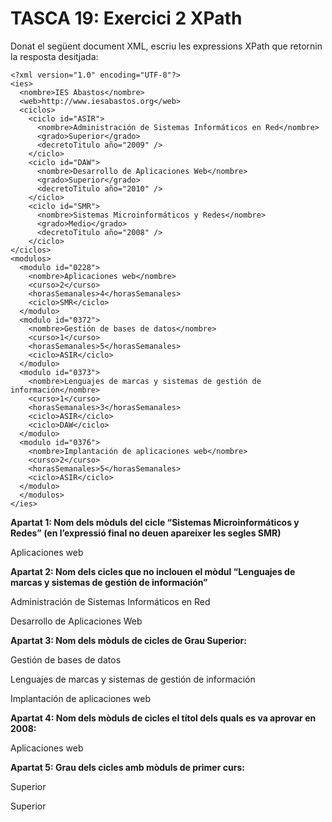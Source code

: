 # TASCA 19: Exercici 2 XPath

Donat el següent document XML, escriu les expressions XPath
que retornin la resposta desitjada:
```
<?xml version="1.0" encoding="UTF-8"?>
<ies>
  <nombre>IES Abastos</nombre>
  <web>http://www.iesabastos.org</web>
  <ciclos>
    <ciclo id="ASIR">
      <nombre>Administración de Sistemas Informáticos en Red</nombre>
      <grado>Superior</grado>
      <decretoTitulo año="2009" />
    </ciclo>
    <ciclo id="DAW">
      <nombre>Desarrollo de Aplicaciones Web</nombre>
      <grado>Superior</grado>
      <decretoTitulo año="2010" />
    </ciclo>
    <ciclo id="SMR">
      <nombre>Sistemas Microinformáticos y Redes</nombre>
      <grado>Medio</grado>
      <decretoTitulo año="2008" />
    </ciclo>
</ciclos>
<modulos>
  <modulo id="0228">
    <nombre>Aplicaciones web</nombre>
    <curso>2</curso>
    <horasSemanales>4</horasSemanales>
    <ciclo>SMR</ciclo>
  </modulo>
  <modulo id="0372">
    <nombre>Gestión de bases de datos</nombre>
    <curso>1</curso>
    <horasSemanales>5</horasSemanales>
    <ciclo>ASIR</ciclo>
  </modulo>
  <modulo id="0373">
    <nombre>Lenguajes de marcas y sistemas de gestión de información</nombre>
    <curso>1</curso>
    <horasSemanales>3</horasSemanales>
    <ciclo>ASIR</ciclo>
    <ciclo>DAW</ciclo>
  </modulo>
  <modulo id="0376">
    <nombre>Implantación de aplicaciones web</nombre>
    <curso>2</curso>
    <horasSemanales>5</horasSemanales>
    <ciclo>ASIR</ciclo>
  </modulo>
  </modulos>
</ies>
```

**Apartat 1: Nom dels mòduls del cicle “Sistemas Microinformáticos y Redes” (en l’expressió final no deuen apareixer les segles SMR)**

Aplicaciones web

**Apartat 2: Nom dels cicles que no inclouen el mòdul “Lenguajes de marcas y sistemas de gestión de información”**

Administración de Sistemas Informáticos en Red

Desarrollo de Aplicaciones Web

**Apartat 3: Nom dels mòduls de cicles de Grau Superior:**

Gestión de bases de datos

Lenguajes de marcas y sistemas de gestión de información

Implantación de aplicaciones web

**Apartat 4: Nom dels mòduls de cicles el títol dels quals es va aprovar en 2008:**

Aplicaciones web

**Apartat 5: Grau dels cicles amb mòduls de primer curs:**

Superior

Superior
